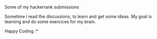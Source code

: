Some of my hackerrank submissions


Sometime i read the discussions, to learn and get some ideas.
My goal is learning and do some exercices for my brain.

Happy Coding :*